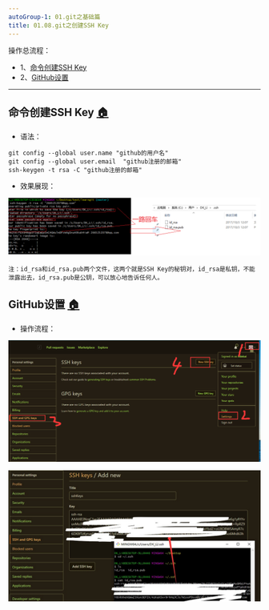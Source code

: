 ```yaml
---
autoGroup-1: 01.git之基础篇
title: 01.08.git之创建SSH Key
---
```


操作总流程：
- 1、[命令创建SSH Key](#git-01)
- 2、[GitHub设置](#git-02)

----------

## 命令创建SSH Key <a name="git-01" href="#" >:house:</a>

- 语法：

```shell
git config --global user.name "github的用户名"
git config --global user.email  "github注册的邮箱"
ssh-keygen -t rsa -C "github注册的邮箱"
```

- 效果展现：

![](./image/01.08-1.png)


`注：id_rsa和id_rsa.pub两个文件，这两个就是SSH Key的秘钥对，id_rsa是私钥，不能泄露出去，id_rsa.pub是公钥，可以放心地告诉任何人。`

## GitHub设置 <a name="git-02" href="#" >:house:</a>

- 操作流程：

![](./image/01.08-2.png)

![](./image/01.08-3.png)
